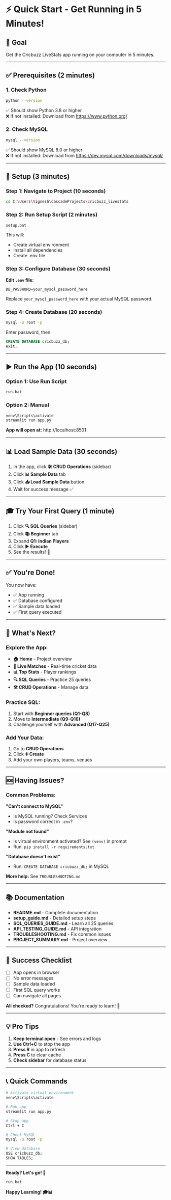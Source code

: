# ⚡ Quick Start - Get Running in 5 Minutes!

## 🎯 Goal
Get the Cricbuzz LiveStats app running on your computer in 5 minutes.

---

## ✅ Prerequisites (2 minutes)

### 1. Check Python
```bash
python --version
```
✅ Should show Python 3.8 or higher  
❌ If not installed: Download from https://www.python.org/

### 2. Check MySQL
```bash
mysql --version
```
✅ Should show MySQL 8.0 or higher  
❌ If not installed: Download from https://dev.mysql.com/downloads/mysql/

---

## 🚀 Setup (3 minutes)

### Step 1: Navigate to Project (10 seconds)
```bash
cd C:\Users\Vignesh\CascadeProjects\cricbuzz_livestats
```

### Step 2: Run Setup Script (2 minutes)
```bash
setup.bat
```

This will:
- Create virtual environment
- Install all dependencies
- Create .env file

### Step 3: Configure Database (30 seconds)

**Edit `.env` file:**
```env
DB_PASSWORD=your_mysql_password_here
```

Replace `your_mysql_password_here` with your actual MySQL password.

### Step 4: Create Database (20 seconds)
```bash
mysql -u root -p
```
Enter password, then:
```sql
CREATE DATABASE cricbuzz_db;
exit;
```

---

## ▶️ Run the App (10 seconds)

### Option 1: Use Run Script
```bash
run.bat
```

### Option 2: Manual
```bash
venv\Scripts\activate
streamlit run app.py
```

**App will open at:** http://localhost:8501

---

## 📊 Load Sample Data (30 seconds)

1. In the app, click **🛠️ CRUD Operations** (sidebar)
2. Click **📊 Sample Data** tab
3. Click **📥 Load Sample Data** button
4. Wait for success message ✅

---

## 🎓 Try Your First Query (1 minute)

1. Click **🔍 SQL Queries** (sidebar)
2. Click **📚 Beginner** tab
3. Expand **Q1: Indian Players**
4. Click **▶️ Execute**
5. See the results! 🎉

---

## ✅ You're Done!

You now have:
- ✅ App running
- ✅ Database configured
- ✅ Sample data loaded
- ✅ First query executed

---

## 🎯 What's Next?

### Explore the App:
- **🏠 Home** - Project overview
- **📱 Live Matches** - Real-time cricket data
- **📊 Top Stats** - Player rankings
- **🔍 SQL Queries** - Practice 25 queries
- **🛠️ CRUD Operations** - Manage data

### Practice SQL:
1. Start with **Beginner queries (Q1-Q8)**
2. Move to **Intermediate (Q9-Q16)**
3. Challenge yourself with **Advanced (Q17-Q25)**

### Add Your Data:
1. Go to **CRUD Operations**
2. Click **➕ Create**
3. Add your own players, teams, venues

---

## 🆘 Having Issues?

### Common Problems:

**"Can't connect to MySQL"**
- Is MySQL running? Check Services
- Is password correct in `.env`?

**"Module not found"**
- Is virtual environment activated? See `(venv)` in prompt
- Run: `pip install -r requirements.txt`

**"Database doesn't exist"**
- Run: `CREATE DATABASE cricbuzz_db;` in MySQL

**More help:** See `TROUBLESHOOTING.md`

---

## 📚 Documentation

- **README.md** - Complete documentation
- **setup_guide.md** - Detailed setup steps
- **SQL_QUERIES_GUIDE.md** - Learn all 25 queries
- **API_TESTING_GUIDE.md** - API integration
- **TROUBLESHOOTING.md** - Fix common issues
- **PROJECT_SUMMARY.md** - Project overview

---

## 🎉 Success Checklist

- [ ] App opens in browser
- [ ] No error messages
- [ ] Sample data loaded
- [ ] First SQL query works
- [ ] Can navigate all pages

**All checked?** Congratulations! You're ready to learn! 🚀

---

## 💡 Pro Tips

1. **Keep terminal open** - See errors and logs
2. **Use Ctrl+C** to stop the app
3. **Press R** in app to refresh
4. **Press C** to clear cache
5. **Check sidebar** for database status

---

## 📞 Quick Commands

```bash
# Activate virtual environment
venv\Scripts\activate

# Run app
streamlit run app.py

# Stop app
Ctrl + C

# Check MySQL
mysql -u root -p

# View database
USE cricbuzz_db;
SHOW TABLES;
```

---

**Ready? Let's go! 🏏**

```bash
run.bat
```

**Happy Learning! 🎓📊**
